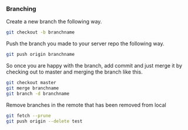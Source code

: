 ### Branching
Create a new branch the following way.
```bash
git checkout -b branchname
```
Push the branch you made to your server repo the following way.
```bash
git push origin branchname
```
So once you are happy with the branch, add commit and just merge it by checking out to master and merging the branch like this.
```bash
git checkout master
git merge branchname
git branch -d branchname
```

Remove branches in the remote that has been removed from local
```bash
git fetch --prune
git push origin --delete test
```
